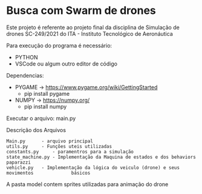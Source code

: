 # Busca com Swarm de drones

Este projeto é referente ao projeto final da disciplina de Simulação de drones SC-249/2021 do ITA - Instituto Tecnológico de Aeronáutica

Para execução do programa é necessário:

- PYTHON
- VSCode ou algum outro editor de código

Dependencias: 

- PYGAME -> https://www.pygame.org/wiki/GettingStarted
	- pip install pygame
- NUMPY -> https://numpy.org/
	- pip install numpy


Executar o arquivo: main.py

Descrição dos Arquivos
 
	Main.py 	 - arquivo principal
	utils.py 	 - Funções uteis utilizadas
	constants.py 	 - paramentros para a simulação
	state_machine.py - Implementação da Maquina de estados e dos behaviors paparazzi
	vehicle.py	 - Implementação da lógica do veiculo (drone) e seus movimentos 			 básicos

A pasta model contem sprites utilizadas para animação do drone
